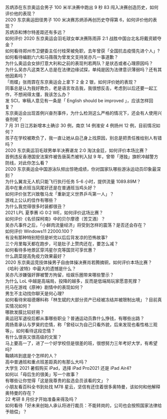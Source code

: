 苏炳添在东京奥运会男子 100 米半决赛中跑出 9 秒 83 闯入决赛创造历史，如何评价他的表现？  
2020 东京奥运田径男子 100 米决赛苏炳添再创历史夺得第 6，如何评价他的表现？  
苏炳添和博尔特差距还有多远？  
如何评价 2020 东京奥运会羽毛球女单决赛陈雨菲 2:1 战胜中国台北名将戴资颖夺金？  
如何看待郑州市卫健委主任付桂荣被免职，去年曾获「全国抗击疫情先进个人」?  
如何看待编剧六六和马薇薇为曾发文支持吴亦凡一事道歉？  
为什么奥运会女排打意大利和之前的表现判若两队？是状态或者心理原因吗？  
为什么吴亦凡这类艺人总是在法律边缘试探，单纯是因为法律意识薄弱吗？还有其他因素吗？  
「雨蝶」张雨霏在东京奥运会上拿下 2 金 2 银，如何评价她的表现？  
同事总是认为我好欺负，老是语言攻击我，我很想反击，考虑到以后还要一起工作，不想闹得太僵，我该怎么办？  
发 SCI，审稿人意见有一条是「 English should be improved 」，应该怎样回复？  
东京奥运会出现首例兴奋剂事件，为什么检测这么严格的情况下，还会有人使用兴奋剂呢？  
7 月 31 日江苏新增本土确诊 30 例，南京 14 例淮安 4 例扬州 12 例，目前情况如何？  
孩子在学校被欺负了，我一直让她从自己身上找原因，别总是把责任推给别人有错吗？  
2020 东京奥运羽毛球男单半决赛谌龙 2:0 淘汰金廷，如何评价本场比赛？  
首例违反香港国安法案件被告唐英杰被判入狱 9 年，曾带「港独」旗帜冲越警方防线，对此你怎么看？  
2020 东京奥运会中国游泳队频出惊艳成绩，你对国家队哪些游泳运动员印象最深刻？  
为什么翼龙无人机只能飞行执行任务 5-6 小时，提供流量 1089.89M？  
高中在重点班当凤尾好还是在普通班当鸡头好？  
如何评价张艺兴致敬马龙「重新定义世界乒乓第一人」？  
游戏上公认的佳作有哪些？  
为什么我觉得很多时装都很丑？  
2021 LPL 夏季赛 iG 0:2 WE，如何评价这场比赛？  
如何评价《名侦探柯南》中的贝尔摩德（苦艾酒）？  
吴亦凡事件之后，「小鲜肉流量经济」将受到怎样的震荡？是否还会存在？  
如何评价 Windows11 22000.100？  
有没有那种特别短但是听完以后后背发凉的恐怖故事?  
三个月里每天都在跑步，可是肚子上赘肉还在，要怎么减？  
如何看待多地景区穿鸿星尔克等国货可享优惠？  
什么蔬菜提高免疫力效果最好？  
2020 东京奥运竞技体操男子自由体操决赛肖若腾摘铜，如何评价本场比赛？  
《哈利·波特》中最大的遗憾是什么？  
吴亦凡涉嫌强奸罪被警方拘留，给娱乐圈带来哪些警示？  
为什么 LoL 中越是高端局，投降的越多，反而是低端局玩家愿意死撑？  
托马在游戏《原神》剧情中的表现如何？  
男生不主动找你聊天是何心理?  
如何看待宋祖德爆料称「林生斌的大部分资产已经被冻结并被限制出境」？目前真实情况如何？  
哪款发膜比较好用？  
奥运冠军退役后都从事哪些职业？普通运动员靠什么挣钱，有哪些出路？  
周扬青承认与罗昊的恋情，称「曾经以为自己只看外貌，后来发现也看性格三观等」，如何看待这段恋情？  
有什么很丧又很高级的文案？  
马上要高一了，进了一个好学校但是很差的班，很想努力三年考好大学，有希望吗?  
鞠婧祎到底是个怎样的人？  
高中普通班和重点班差距真的有那么大吗？  
大学生 2021 暑假购买 iPad，选择 iPad Pro2021 还是 iPad Air4?  
如何以「母后生的很美」写一个故事？  
有哪些让你觉得「这是我尊贵的盐选会员该看的文」？  
小朋友看百科全书到处找 M78 星云，坚信有还住着很多奥特曼，该如何和他解释奥特曼的存在？  
22 考研 8 月份才开始准备来得及吗？  
如何看待「好未来创始人承认将进行裁员：不能转岗的，公司也会按照国家法律给予赔偿」？  
